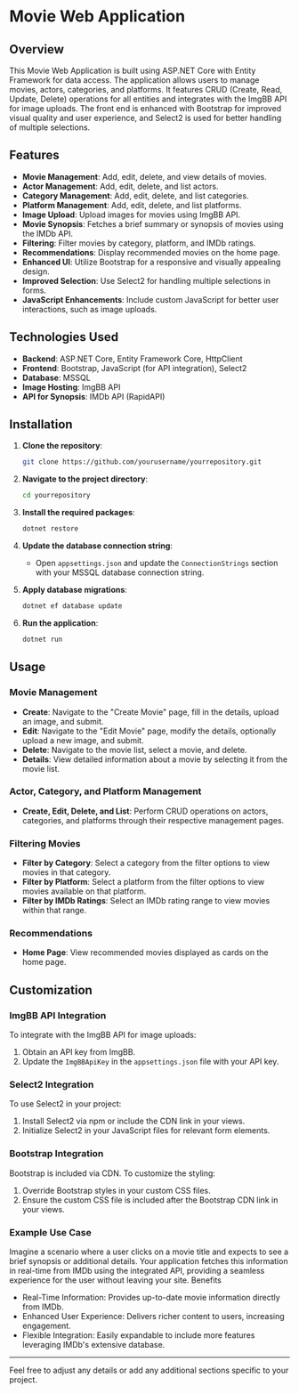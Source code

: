 # Movie Web Application

## Overview

This Movie Web Application is built using ASP.NET Core with Entity Framework for data access. The application allows users to manage movies, actors, categories, and platforms. It features CRUD (Create, Read, Update, Delete) operations for all entities and integrates with the ImgBB API for image uploads. The front end is enhanced with Bootstrap for improved visual quality and user experience, and Select2 is used for better handling of multiple selections.

## Features

- **Movie Management**: Add, edit, delete, and view details of movies.
- **Actor Management**: Add, edit, delete, and list actors.
- **Category Management**: Add, edit, delete, and list categories.
- **Platform Management**: Add, edit, delete, and list platforms.
- **Image Upload**: Upload images for movies using ImgBB API.
- **Movie Synopsis**: Fetches a brief summary or synopsis of movies using the IMDb API.
- **Filtering**: Filter movies by category, platform, and IMDb ratings.
- **Recommendations**: Display recommended movies on the home page.
- **Enhanced UI**: Utilize Bootstrap for a responsive and visually appealing design.
- **Improved Selection**: Use Select2 for handling multiple selections in forms.
- **JavaScript Enhancements**: Include custom JavaScript for better user interactions, such as image uploads.

## Technologies Used

- **Backend**: ASP.NET Core, Entity Framework Core, HttpClient
- **Frontend**: Bootstrap, JavaScript (for API integration), Select2
- **Database**: MSSQL
- **Image Hosting**: ImgBB API
- **API for Synopsis**: IMDb API (RapidAPI)

## Installation

1. **Clone the repository**:
    ```bash
    git clone https://github.com/yourusername/yourrepository.git
    ```

2. **Navigate to the project directory**:
    ```bash
    cd yourrepository
    ```

3. **Install the required packages**:
    ```bash
    dotnet restore
    ```

4. **Update the database connection string**:
   - Open `appsettings.json` and update the `ConnectionStrings` section with your MSSQL database connection string.

5. **Apply database migrations**:
    ```bash
    dotnet ef database update
    ```

6. **Run the application**:
    ```bash
    dotnet run
    ```

## Usage

### Movie Management

- **Create**: Navigate to the "Create Movie" page, fill in the details, upload an image, and submit.
- **Edit**: Navigate to the "Edit Movie" page, modify the details, optionally upload a new image, and submit.
- **Delete**: Navigate to the movie list, select a movie, and delete.
- **Details**: View detailed information about a movie by selecting it from the movie list.

### Actor, Category, and Platform Management

- **Create, Edit, Delete, and List**: Perform CRUD operations on actors, categories, and platforms through their respective management pages.

### Filtering Movies

- **Filter by Category**: Select a category from the filter options to view movies in that category.
- **Filter by Platform**: Select a platform from the filter options to view movies available on that platform.
- **Filter by IMDb Ratings**: Select an IMDb rating range to view movies within that range.

### Recommendations

- **Home Page**: View recommended movies displayed as cards on the home page.

## Customization

### ImgBB API Integration

To integrate with the ImgBB API for image uploads:

1. Obtain an API key from ImgBB.
2. Update the `ImgBBApiKey` in the `appsettings.json` file with your API key.

### Select2 Integration

To use Select2 in your project:

1. Install Select2 via npm or include the CDN link in your views.
2. Initialize Select2 in your JavaScript files for relevant form elements.

### Bootstrap Integration

Bootstrap is included via CDN. To customize the styling:

1. Override Bootstrap styles in your custom CSS files.
2. Ensure the custom CSS file is included after the Bootstrap CDN link in your views.

### Example Use Case

Imagine a scenario where a user clicks on a movie title and expects to see a brief synopsis or additional details. Your application fetches this information in real-time from IMDb using the integrated API, providing a seamless experience for the user without leaving your site.
Benefits

- Real-Time Information: Provides up-to-date movie information directly from IMDb.
- Enhanced User Experience: Delivers richer content to users, increasing engagement.
- Flexible Integration: Easily expandable to include more features leveraging IMDb's extensive database.

---

Feel free to adjust any details or add any additional sections specific to your project.
